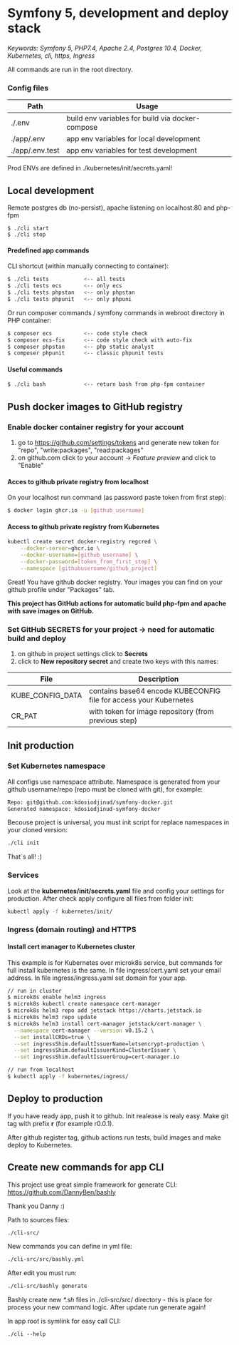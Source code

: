 # Symfony 5, development and deploy stack

*Keywords: Symfony 5, PHP7.4, Apache 2.4, Postgres 10.4, Docker, Kubernetes, cli, https, Ingress*

All commands are run in the root directory.

### Config files
| Path | Usage |
| ------ | ------ |
|./.env| build env variables for build via docker-compose|
|./app/.env| app env variables for local development|
|./app/.env.test| app env variables for test development|

Prod ENVs are defined in ./kubernetes/init/secrets.yaml!


## Local development
Remote postgres db (no-persist), apache listening on localhost:80 and php-fpm
```
$ ./cli start
$ ./cli stop
```
#### Predefined app commands
CLI shortcut (within manually connecting to container):
```sh
$ ./cli tests           <-- all tests
$ ./cli tests ecs       <-- only ecs
$ ./cli tests phpstan   <-- only phpstan
$ ./cli tests phpunit   <-- only phpuni
```
Or run composer commands / symfony commands in webroot directory in PHP container:
```sh
$ composer ecs          <-- code style check
$ composer ecs-fix      <-- code style check with auto-fix
$ composer phpstan      <-- php static analyst
$ composer phpunit      <-- classic phpunit tests
```
#### Useful commands
```sh
$ ./cli bash            <-- return bash from php-fpm container
```

## Push docker images to GitHub registry
### Enable docker container registry for your account
1. go to https://github.com/settings/tokens and generate new token for "repo", "write:packages", "read:packages"
2. on github.com click to your account -> *Feature preview* and click to "Enable"

#### Acces to github private registry from localhost
On your localhost run command (as password paste token from first step):
```sh
$ docker login ghcr.io -u [github_username]
```

#### Access to github private registry from Kubernetes
```sh
kubectl create secret docker-registry regcred \
    --docker-server=ghcr.io \
    --docker-username=[github_username] \
    --docker-password=[token_from_first_step] \
    --namespace [githubusername/github_project]
```

Great! You have github docker registry.
Your images you can find on your github profile under "Packages" tab. 

**This project has GitHub actions for automatic build php-fpm and apache with save images on GitHub.**

### Set GitHub SECRETS for your project -> need for automatic build and deploy
1) on github in project settings click to **Secrets**
2) click to **New repository secret** and create two keys with this names:

| File | Description |
| ------ | ------ |
|KUBE_CONFIG_DATA| contains base64 encode KUBECONFIG file for access your Kubernetes |
|CR_PAT| with token for image repository (from previous step) |

## Init production
### Set Kubernetes namespace
All configs use namespace attribute. Namespace is generated from your github 
username/repo (repo must be cloned with git), for example:
```sh
Repo: git@github.com:kdosiodjinud/symfony-docker.git
Generated namespace: kdosiodjinud-symfony-docker
```

Becouse project is universal, you must init script for replace namespaces in your cloned version:
```sh
./cli init
```
That`s all! :)

### Services
Look at the **kubernetes/init/secrets.yaml** file and config your settings for production.
After check apply configure all files from folder init:

```sh
kubectl apply -f kubernetes/init/
```

### Ingress (domain routing) and HTTPS
#### Install cert manager to Kubernetes cluster
This example is for Kubernetes over microk8s service, but commands for full install kubernetes is the same.
In file ingress/cert.yaml set your email address.
In file ingress/ingress.yaml set domain for your app.

```sh
// run in cluster
$ microk8s enable helm3 ingress
$ microk8s kubectl create namespace cert-manager
$ microk8s helm3 repo add jetstack https://charts.jetstack.io
$ microk8s helm3 repo update
$ microk8s helm3 install cert-manager jetstack/cert-manager \
  --namespace cert-manager --version v0.15.2 \
  --set installCRDs=true \
  --set ingressShim.defaultIssuerName=letsencrypt-production \
  --set ingressShim.defaultIssuerKind=ClusterIssuer \
  --set ingressShim.defaultIssuerGroup=cert-manager.io
```

```sh
// run from localhost
$ kubectl apply -f kubernetes/ingress/
```

## Deploy to production
If you have ready app, push it to github. Init realease is realy easy. Make git tag with prefix **r** (for example r0.0.1).

After github register tag, github actions run tests, build images and make deploy to Kubernetes. 


## Create new commands for app CLI
This project use great simple framework for generate CLI:
https://github.com/DannyBen/bashly

Thank you Danny :)

Path to sources files:
```sh 
./cli-src/
```
New commands you can define in yml file:
```sh
./cli-src/src/bashly.yml
```
After edit you must run:
```sh
./cli-src/bashly generate 
```
Bashly create new *\*.sh* files in ./cli-src/src/ directory - this is place for process your new command logic. After update run generate again!

In app root is symlink for easy call CLI:
```
./cli --help
```
